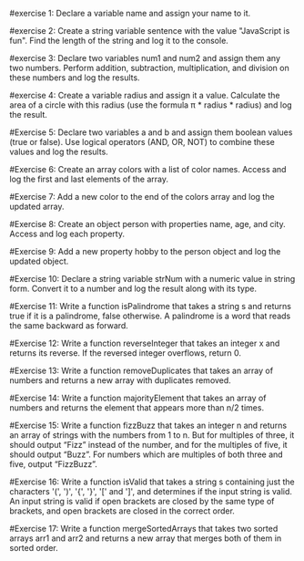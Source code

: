 #exercise 1: Declare a variable name and assign your name to it.

#exercise 2: 
Create a string variable sentence with the value "JavaScript is fun".
Find the length of the string and log it to the console.

#exercise 3:
Declare two variables num1 and num2 and assign them any two numbers.
Perform addition, subtraction, multiplication, and division on these numbers and log the results.

#exercise 4:
Create a variable radius and assign it a value.
Calculate the area of a circle with this radius (use the formula π * radius * radius) and log the result.

#Exercise 5:
Declare two variables a and b and assign them boolean values (true or false).
Use logical operators (AND, OR, NOT) to combine these values and log the results.

#Exercise 6:
Create an array colors with a list of color names.
Access and log the first and last elements of the array.

#Exercise 7:
Add a new color to the end of the colors array and log the updated array.

#Exercise 8:
Create an object person with properties name, age, and city.
Access and log each property.

#Exercise 9:
Add a new property hobby to the person object and log the updated object.

#Exercise 10:
Declare a string variable strNum with a numeric value in string form.
Convert it to a number and log the result along with its type.

#Exercise 11:
Write a function isPalindrome that takes a string s and returns true if it is a palindrome, false otherwise.
A palindrome is a word that reads the same backward as forward.

#Exercise 12:
Write a function reverseInteger that takes an integer x and returns its reverse.
If the reversed integer overflows, return 0.

#Exercise 13:
Write a function removeDuplicates that takes an array of numbers and returns a new array with duplicates removed.

#Exercise 14:
Write a function majorityElement that takes an array of numbers and returns the element that appears more than n/2 times.

#Exercise 15:
Write a function fizzBuzz that takes an integer n and returns an array of strings with the numbers from 1 to n.
But for multiples of three, it should output “Fizz” instead of the number, and for the multiples of five, it should output “Buzz”. For numbers which are multiples of both three and five, output “FizzBuzz”.

#Exercise 16:
Write a function isValid that takes a string s containing just the characters '(', ')', '{', '}', '[' and ']', and determines if the input string is valid.
An input string is valid if open brackets are closed by the same type of brackets, and open brackets are closed in the correct order.

#Exercise 17:
Write a function mergeSortedArrays that takes two sorted arrays arr1 and arr2 and returns a new array that merges both of them in sorted order.

